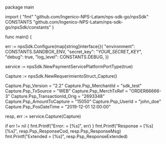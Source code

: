package main

import (
    "fmt"
    "github.com/Ingenico-NPS-Latam/nps-sdk-go/npsSdk"
    CONSTANTS "github.com/Ingenico-NPS-Latam/nps-sdk-go/npsSdk/constants"
)

func main() {

err := npsSdk.Configure(map[string]interface{}(
    "environment": CONSTANTS.SANDBOX_ENV,
    "secret_key": "_YOUR_SECRET_KEY_",
    "debug": true,
    "log_level": CONSTANTS.DEBUG,
})

service := npsSdk.NewPaymentServicePlatformPortType(true)

Capture := npsSdk.NewRequerimientoStruct_Capture()

Capture.Psp_Version = "2.2"
Capture.Psp_MerchantId = "sdk_test"
Capture.Psp_TxSource = "WEB"
Capture.Psp_MerchTxRef = "ORDER66666-3"
Capture.Psp_TransactionId_Orig = "2693348"
Capture.Psp_AmountToCapture = "15050"
Capture.Psp_UserId = "john_doe"
Capture.Psp_PosDateTime = "2019-12-01 12:00:00"

resp, err := service.Capture(Capture)

if err != nil {
    fmt.Printf("Error: = [%s]", err)
}
fmt.Printf("Response = [%s] [%s]", resp.Psp_ResponseCod, resp.Psp_ResponseMsg)
fmt.Printf("Extended = [%s]", resp.Psp_ResponseExtended)
